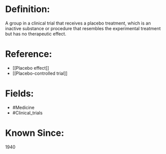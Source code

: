

# Definition:
A group in a clinical trial that receives a placebo treatment, which is an inactive substance or procedure that resembles the experimental treatment but has no therapeutic effect.

# Reference:
- [[Placebo effect]]
- [[Placebo-controlled trial]]

# Fields: 
- #Medicine
- #Clinical_trials

# Known Since:
1940

